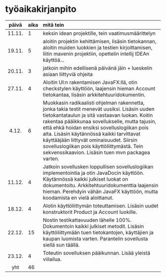# työaikakirjanpito

| päivä | aika | mitä tein  |
| :----:|:-----| :-----|
| 11.11. | 1    | keksin idean projektille, tein vaatimusmäärittelyn |
| 19.11. | 5    | aloitin projektin kehittämisen, lisäsin tietokannan, aloitin muiden luokkien ja testien kirjoittamisen, liitin mavenin projektiin, opettelin intellij IDEAn käyttöä... |
| 20.11. | 3    | jatkoin mihin edellisenä päivänä jäin + lueskelin asiaan liittyviä ohjeita |
| 27.11. | 4    | Aloitin UI:n rakentamisen JavaFX:llä, otin checkstylen käyttöön, laajensin hieman Account tietokantaa, lisäsin arkkitehtuuridokumentin. |
| 4.12. | 6    | Muokkasin radikaalisti ohjelman rakennetta, jonka takia testit menevät uusiksi. Lisäsin uuden tietokantataulun ja sitä vastaavan luokan. Koitin rakentaa pääikkunaa sovellukselle, mutta tajusin, että ehkä  hoidan ensiksi sovelluslogiikan pois alta. Lisäsin käytännössä kaikki tarvittavat käyttääjään liittyvät ominaisuudet. Siirsin sovelluslogiikan pois käyttöliittymästä. Tein sekvenssikaavion. Lisäsin tuen mvn packagea varten.|
| 11.12. | 4    | Jatkoin sovellusken loppullisen sovelluslogiikan implementointia ja otin JavaDocin käyttöön. Käytännössä kaikki julkiset luokat on dokumentoitu. Arkkitehtuuridokumenttia laajensin hieman. Perehdyin vähän JavaFX käyttöön, mutta koodamista en vielä aloittanut.
| 18.12. | 4    | Alotin käyttöliittymän toteuttamisen. Lisäsin uudet konstruktorit Product ja Account luokille.
| 22.12. | 15    | Nostin testikattavuuden lähelle 100%. Dokumentoin kaikki julkiset metodit. Lisäsin käyttöliittymään tuen tietokantojen, käyttäjien ja kaupan luomista varten. Parantelin sovellusta siellä sun täällä.
| 23.12. | 4    | Toteutin sovelluksen pääikunnan. Lisää yleistä viilailua.
| yht   | 46   | | 
